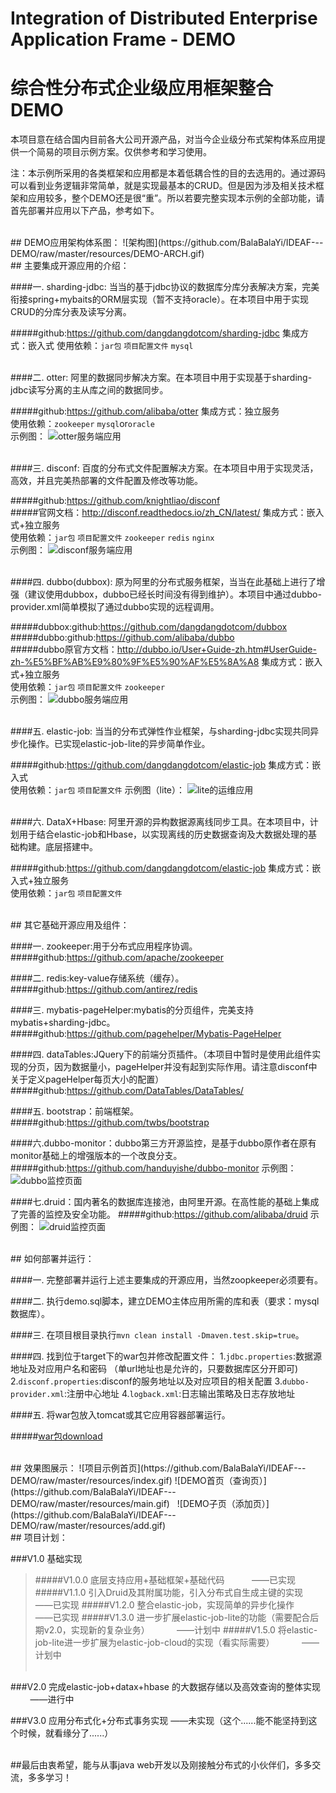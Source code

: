 # Integration of Distributed Enterprise Application Frame - DEMO
# 综合性分布式企业级应用框架整合DEMO

本项目意在结合国内目前各大公司开源产品，对当今企业级分布式架构体系应用提供一个简易的项目示例方案。仅供参考和学习使用。

注：本示例所采用的各类框架和应用都是本着低耦合性的目的去选用的。通过源码可以看到业务逻辑非常简单，就是实现最基本的CRUD。但是因为涉及相关技术框架和应用较多，整个DEMO还是很“重”。所以若要完整实现本示例的全部功能，请首先部署并应用以下产品，参考如下。

<br/>
## DEMO应用架构体系图：
![架构图](https://github.com/BalaBalaYi/IDEAF---DEMO/raw/master/resources/DEMO-ARCH.gif)  

<br/>
## 主要集成开源应用的介绍：

####一. sharding-jdbc:
当当的基于jdbc协议的数据库分库分表解决方案，完美衔接spring+mybaits的ORM层实现（暂不支持oracle）。在本项目中用于实现CRUD的分库分表及读写分离。

#####github:https://github.com/dangdangdotcom/sharding-jdbc
集成方式：嵌入式
使用依赖：`jar包` `项目配置文件` `mysql`

<br/>
####二. otter:
阿里的数据同步解决方案。在本项目中用于实现基于sharding-jdbc读写分离的主从库之间的数据同步。

#####github:https://github.com/alibaba/otter
集成方式：独立服务<br/>
使用依赖：`zookeeper` `mysql`or`oracle`<br/>
示例图：
![otter服务端应用](https://github.com/BalaBalaYi/IDEAF---DEMO/raw/master/resources/otter.gif) 

<br/>
####三. disconf:
百度的分布式文件配置解决方案。在本项目中用于实现灵活，高效，并且完美热部署的文件配置及修改等功能。

#####github:https://github.com/knightliao/disconf<br/>
#####官网文档：http://disconf.readthedocs.io/zh_CN/latest/
集成方式：嵌入式+独立服务<br/>
使用依赖：`jar包` `项目配置文件` `zookeeper` `redis` `nginx`<br/>
示例图：
![disconf服务端应用](https://github.com/BalaBalaYi/IDEAF---DEMO/raw/master/resources/disconf.gif)

<br/>
####四. dubbo(dubbox):
原为阿里的分布式服务框架，当当在此基础上进行了增强（建议使用dubbox，dubbo已经长时间没有得到维护）。本项目中通过dubbo-provider.xml简单模拟了通过dubbo实现的远程调用。

#####dubbox:github:https://github.com/dangdangdotcom/dubbox<br/>
#####dubbo:github:https://github.com/alibaba/dubbo<br/>
#####dubbo原官方文档：http://dubbo.io/User+Guide-zh.htm#UserGuide-zh-%E5%BF%AB%E9%80%9F%E5%90%AF%E5%8A%A8
集成方式：嵌入式+独立服务<br/>
使用依赖：`jar包` `项目配置文件` `zookeeper`<br/>
示例图：
![dubbo服务端应用](https://github.com/BalaBalaYi/IDEAF---DEMO/raw/master/resources/dubbo.gif)

<br/>
####五. elastic-job:
当当的分布式弹性作业框架，与sharding-jdbc实现共同异步化操作。已实现elastic-job-lite的异步简单作业。

#####github:https://github.com/dangdangdotcom/elastic-job
集成方式：嵌入式<br/>
使用依赖：`jar包` `项目配置文件`
示例图（lite）：
![lite的运维应用](https://github.com/BalaBalaYi/IDEAF---DEMO/raw/master/resources/elastic-job-lite-console.gif)

<br/>
####六. DataX+Hbase:
阿里开源的异构数据源离线同步工具。在本项目中，计划用于结合elastic-job和Hbase，以实现离线的历史数据查询及大数据处理的基础构建。底层搭建中。

#####github:https://github.com/dangdangdotcom/elastic-job
集成方式：嵌入式+独立服务<br/>
使用依赖：`jar包` `项目配置文件`

<br/>
## 其它基础开源应用及组件：

####一. zookeeper:用于分布式应用程序协调。
#####github:https://github.com/apache/zookeeper

####二. redis:key-value存储系统（缓存）。
#####github:https://github.com/antirez/redis

####三. mybatis-pageHelper:mybatis的分页组件，完美支持mybatis+sharding-jdbc。
#####github:https://github.com/pagehelper/Mybatis-PageHelper

####四. dataTables:JQuery下的前端分页插件。（本项目中暂时是使用此组件实现的分页，因为数据量小，pageHelper并没有起到实际作用。请注意disconf中关于定义pageHelper每页大小的配置）
#####github:https://github.com/DataTables/DataTables/

####五. bootstrap：前端框架。
#####github:https://github.com/twbs/bootstrap

####六.dubbo-monitor：dubbo第三方开源监控，是基于dubbo原作者在原有monitor基础上的增强版本的一个改良分支。
#####github:https://github.com/handuyishe/dubbo-monitor
示例图：
![dubbo监控页面](https://github.com/BalaBalaYi/IDEAF---DEMO/raw/master/resources/dubbo-monitor.gif)

####七.druid：国内著名的数据库连接池，由阿里开源。在高性能的基础上集成了完善的监控及安全功能。
#####github:https://github.com/alibaba/druid
示例图：
![druid监控页面](https://github.com/BalaBalaYi/IDEAF---DEMO/raw/master/resources/druid.gif)

<br/>
## 如何部署并运行：

####一. 完整部署并运行上述主要集成的开源应用，当然zoopkeeper必须要有。

####二. 执行demo.sql脚本，建立DEMO主体应用所需的库和表（要求：mysql数据库）。

####三. 在项目根目录执行`mvn clean install -Dmaven.test.skip=true`。

####四. 找到位于target下的war包并修改配置文件：
        1.`jdbc.properties`:数据源地址及对应用户名和密码 （单url地址也是允许的，只要数据库区分开即可)
        2.`disconf.properties`:disconf的服务地址以及对应项目的相关配置
        3.`dubbo-provider.xml`:注册中心地址 
        4.`logback.xml`:日志输出策略及日志存放地址

####五. 将war包放入tomcat或其它应用容器部署运行。

#####[war包download](http://pan.baidu.com/s/1eRRiogi)

<br/>
## 效果图展示：
![项目示例首页](https://github.com/BalaBalaYi/IDEAF---DEMO/raw/master/resources/index.gif)  
![DEMO首页（查询页）](https://github.com/BalaBalaYi/IDEAF---DEMO/raw/master/resources/main.gif)  
![DEMO子页（添加页）](https://github.com/BalaBalaYi/IDEAF---DEMO/raw/master/resources/add.gif)  

<br/>
## 项目计划：

###V1.0 基础实现
>#####V1.0.0 底层支持应用+基础框架+基础代码            ——已实现
>#####V1.1.0 引入Druid及其附属功能，引入分布式自生成主键的实现          ——已实现
>#####V1.2.0 整合elastic-job，实现简单的异步化操作           ——已实现
>#####V1.3.0 进一步扩展elastic-job-lite的功能（需要配合后期v2.0，实现新的复杂业务）           ——计划中
>#####V1.5.0 将elastic-job-lite进一步扩展为elastic-job-cloud的实现（看实际需要）           ——计划中<br/>   

###V2.0 完成elastic-job+datax+hbase 的大数据存储以及高效查询的整体实现           ——进行中<br/>

###V3.0 应用分布式化+分布式事务实现          ——未实现（这个......能不能坚持到这个时候，就看缘分了......）

<br/>
##最后由衷希望，能与从事java web开发以及刚接触分布式的小伙伴们，多多交流，多多学习！






